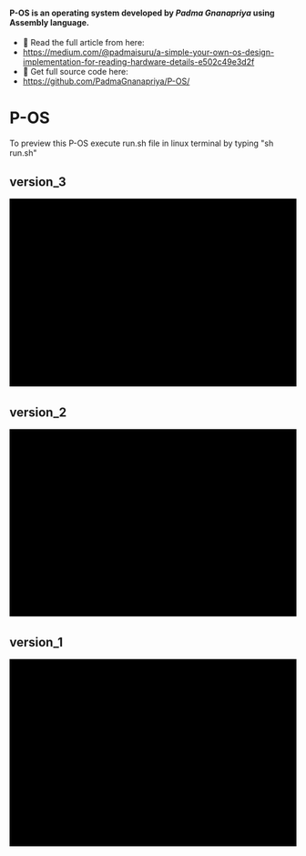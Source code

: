 #### P-OS is an operating system developed by *Padma Gnanapriya* using Assembly language.

- 📄 Read the full article from here: 
- https://medium.com/@padmaisuru/a-simple-your-own-os-design-implementation-for-reading-hardware-details-e502c49e3d2f
- 📄 Get full source code here:
- https://github.com/PadmaGnanapriya/P-OS/


# P-OS
To preview this P-OS execute run.sh file in linux terminal by typing "sh run.sh"

## version_3
![Alt Text](https://github.com/PadmaGnanapriya/P-OS/blob/master/version_3/version_3.gif)

## version_2
![Alt Text](https://github.com/PadmaGnanapriya/P-OS/blob/master/version_2/version_2.gif)

## version_1
![Alt Text](https://github.com/PadmaGnanapriya/P-OS/blob/master/version_1/version_1.gif)
